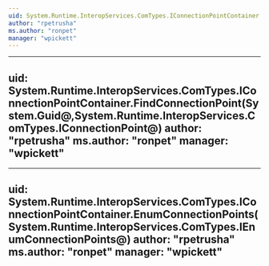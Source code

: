 ```yaml
---
uid: System.Runtime.InteropServices.ComTypes.IConnectionPointContainer
author: "rpetrusha"
ms.author: "ronpet"
manager: "wpickett"
---
```


---
uid: System.Runtime.InteropServices.ComTypes.IConnectionPointContainer.FindConnectionPoint(System.Guid@,System.Runtime.InteropServices.ComTypes.IConnectionPoint@)
author: "rpetrusha"
ms.author: "ronpet"
manager: "wpickett"
---

---
uid: System.Runtime.InteropServices.ComTypes.IConnectionPointContainer.EnumConnectionPoints(System.Runtime.InteropServices.ComTypes.IEnumConnectionPoints@)
author: "rpetrusha"
ms.author: "ronpet"
manager: "wpickett"
---
